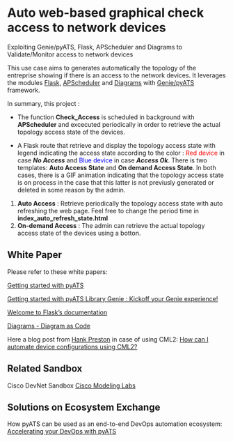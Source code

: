 Auto web-based graphical check access to network devices
=====================================
Exploiting Genie/pyATS, Flask, APScheduler and Diagrams to Validate/Monitor access to network devices

This use case aims to generates automatically the topology of the entreprise showing if there is an access to the network devices. It leverages the modules [Flask](https://flask.palletsprojects.com/en/2.0.x/), [APScheduler](https://apscheduler.readthedocs.io/en/3.x/) and [Diagrams](https://diagrams.mingrammer.com/) with [Genie/pyATS](https://pubhub.devnetcloud.com/media/genie-docs/docs/cookbooks/index.html) framework.

In summary, this project : 
- The function __Check_Access__ is scheduled in background with __APScheduler__ and excecuted periodically in order to retrieve the actual topology access state of the devices.

- A Flask route that retrieve and display the topology access state with legend indicating the access state according to the color : <span style="color:red">Red device</span> in case ___No Access___ and <span style="color:blue">Blue device</span> in case ___Access Ok___. There is two templates: __Auto Access State__ and __On demand Access State__. In both cases, there is a GIF animation indicating that the topology access state is on process in the case that this latter is not previusly generated or deleted in some reason by the admin.
1. __Auto Access__ : Retrieve periodically the topology access state with auto refreshing the web page. Feel free to change the period time in __index_auto_refresh_state.html__
2. __On-demand Access__ : The admin can retrieve the actual topology access state of the devices using a botton. 


## White Paper
Please refer to these white papers:

[Getting started with pyATS](https://developer.cisco.com/docs/pyats-getting-started/)

[Getting started with pyATS Library Genie : Kickoff your Genie experience!](https://pubhub.devnetcloud.com/media/genie-docs/docs/cookbooks/index.html)

[Welcome to Flask’s documentation](https://flask.palletsprojects.com/en/2.0.x/) 

[Diagrams - Diagram as Code](https://diagrams.mingrammer.com/)

Here a blog post from [Hank Preston](https://blogs.cisco.com/author/hankpreston) in case of using CML2: [How can I automate device configurations using CML2?](https://blogs.cisco.com/developer/363-askhankcml2-01)


## Related Sandbox

Cisco DevNet Sandbox [Cisco Modeling Labs](https://devnetsandbox.cisco.com/RM/Diagram/Index/45100600-b413-4471-b28e-b014eb824555?diagramType=Topology)

## Solutions on Ecosystem Exchange
How pyATS can be used as an end-to-end DevOps automation ecosystem: [Accelerating your DevOps with pyATS](https://developer.cisco.com/pyats/)
